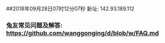 ##2018年09月28日07时12分07秒 新址: 142.93.189.112
### 兔友常见问题及解答: https://github.com/wanggonging/d/blob/w/FAQ.md
